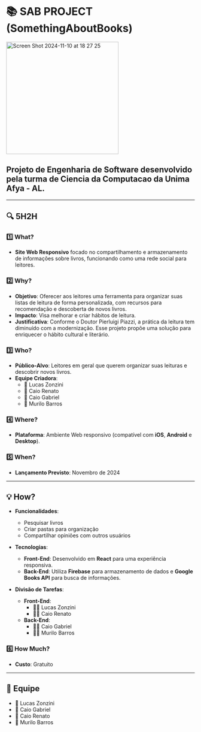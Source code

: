 # 📚 SAB PROJECT (SomethingAboutBooks)
<img width="300" alt="Screen Shot 2024-11-10 at 18 27 25" src="https://github.com/user-attachments/assets/9add98d2-1b72-49ff-838d-cd5a30e8b6f2">

## Projeto de Engenharia de Software desenvolvido pela turma de Ciencia da Computacao da Unima Afya - AL.

---

## 🔍 5H2H

### 1️⃣ What?
- **Site Web Responsivo** focado no compartilhamento e armazenamento de informações sobre livros, funcionando como uma rede social para leitores.

### 2️⃣ Why?
- **Objetivo**: Oferecer aos leitores uma ferramenta para organizar suas listas de leitura de forma personalizada, com recursos para recomendação e descoberta de novos livros.
- **Impacto**: Visa melhorar e criar hábitos de leitura.
- **Justificativa**: Conforme o Doutor Pierluigi Piazzi, a prática da leitura tem diminuído com a modernização. Esse projeto propõe uma solução para enriquecer o hábito cultural e literário.

### 3️⃣ Who?
- **Público-Alvo**: Leitores em geral que querem organizar suas leituras e descobrir novos livros.
- **Equipe Criadora**:
  - 👤 Lucas Zonzini
  - 👤 Caio Renato
  - 👤 Caio Gabriel
  - 👤 Murilo Barros

### 4️⃣ Where?
- **Plataforma**: Ambiente Web responsivo (compatível com **iOS**, **Android** e **Desktop**).

### 5️⃣ When?
- **Lançamento Previsto**: Novembro de 2024

---

## 💡 How?

- **Funcionalidades**:
  - Pesquisar livros
  - Criar pastas para organização
  - Compartilhar opiniões com outros usuários

- **Tecnologias**:
  - **Front-End**: Desenvolvido em **React** para uma experiência responsiva.
  - **Back-End**: Utiliza **Firebase** para armazenamento de dados e **Google Books API** para busca de informações.

- **Divisão de Tarefas**:
  - **Front-End**:
    - 👨‍💻 Lucas Zonzini
    - 👨‍💻 Caio Renato
  - **Back-End**:
    - 👨‍💻 Caio Gabriel
    - 👨‍💻 Murilo Barros

### 6️⃣ How Much?
- **Custo**: Gratuito

---

## 👥 Equipe
- 👤 Lucas Zonzini
- 👤 Caio Gabriel
- 👤 Caio Renato
- 👤 Murilo Barros
